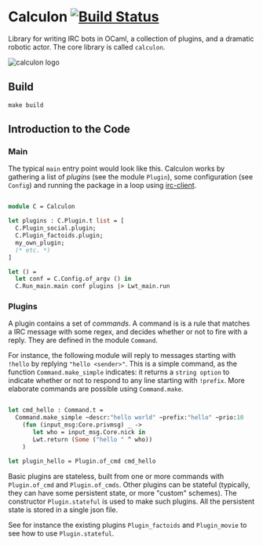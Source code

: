 
# Calculon [![Build Status](https://travis-ci.org/c-cube/calculon.svg?branch=master)](https://travis-ci.org/c-cube/calculon)

Library for writing IRC bots in OCaml, a collection of plugins, and a dramatic robotic actor.
The core library is called `calculon`.

![calculon logo](https://raw.github.com/c-cube/calculon/master/media/calculon.jpg)

## Build

```
make build
```

## Introduction to the Code

### Main

The typical `main` entry point would look like  this.
Calculon works by gathering a list of
*plugins* (see the module `Plugin`), some configuration (see `Config`)
and running the package in a loop using [irc-client](https://github.com/johnelse/ocaml-irc-client/).

```ocaml

module C = Calculon

let plugins : C.Plugin.t list = [
  C.Plugin_social.plugin;
  C.Plugin_factoids.plugin;
  my_own_plugin;
  (* etc. *)
]

let () =
  let conf = C.Config.of_argv () in
  C.Run_main.main conf plugins |> Lwt_main.run


```

### Plugins

A plugin contains a set of *commands*.
A command is is a rule that matches a IRC message with some regex, and decides
whether or not to fire with a reply. They are defined in the module `Command`.

For instance, the following module will reply to messages
starting with `!hello` by replying `"hello <sender>"`. This is a simple
command, as the function `Command.make_simple` indicates: it returns a `string
option` to indicate whether or not to respond to any line starting with
`!prefix`. More elaborate commands are possible using `Command.make`.

```ocaml

let cmd_hello : Command.t =
  Command.make_simple ~descr:"hello world" ~prefix:"hello" ~prio:10
    (fun (input_msg:Core.privmsg) _ ->
       let who = input_msg.Core.nick in
       Lwt.return (Some ("hello " ^ who))
    )

let plugin_hello = Plugin.of_cmd cmd_hello
```

Basic plugins are stateless, built from one or more commands with `Plugin.of_cmd`
and `Plugin.of_cmds`.
Other plugins can be stateful (typically, they can have some persistent
state, or more "custom" schemes).
The constructor `Plugin.stateful` is used to make such plugins.
All the persistent state is stored in a single json file.

See for instance the existing plugins `Plugin_factoids` and `Plugin_movie`
to see how to use `Plugin.stateful`.
